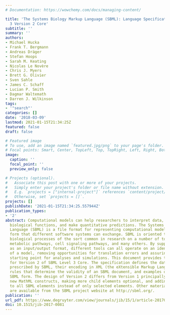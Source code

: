 ```yaml
---
# Documentation: https://wowchemy.com/docs/managing-content/

title: 'The Systems Biology Markup Language (SBML): Language Specification for Level
  3 Version 2 Core'
subtitle: ''
summary: ''
authors:
- Michael Hucka
- Frank T. Bergmann
- Andreas Dräger
- Stefan Hoops
- Sarah M. Keating
- Nicolas Le Novère
- Chris J. Myers
- Brett G. Olivier
- Sven Sahle
- James C. Schaff
- Lucian P. Smith
- Dagmar Waltemath
- Darren J. Wilkinson
tags:
- '"search"'
categories: []
date: '2018-03-09'
lastmod: 2021-01-15T21:34:25Z
featured: false
draft: false

# Featured image
# To use, add an image named `featured.jpg/png` to your page's folder.
# Focal points: Smart, Center, TopLeft, Top, TopRight, Left, Right, BottomLeft, Bottom, BottomRight.
image:
  caption: ''
  focal_point: ''
  preview_only: false

# Projects (optional).
#   Associate this post with one or more of your projects.
#   Simply enter your project's folder or file name without extension.
#   E.g. `projects = ["internal-project"]` references `content/project/deep-learning/index.md`.
#   Otherwise, set `projects = []`.
projects: []
publishDate: '2021-01-15T21:34:25.557944Z'
publication_types:
- '2'
abstract: Computational models can help researchers to interpret data, understand
  biological functions, and make quantitative predictions. The Systems Biology Markup
  Language (SBML) is a file format for representing computational models in a declarative
  form that different software systems can exchange. SBML is oriented towards describing
  biological processes of the sort common in research on a number of topics, including
  metabolic pathways, cell signaling pathways, and many others. By supporting SBML
  as an input/output format, different tools can all operate on an identical representation
  of a model, removing opportunities for translation errors and assuring a common
  starting point for analyses and simulations. This document provides the specification
  for Version 2 of SBML Level 3 Core. The specification defines the data structures
  prescribed by SBML, their encoding in XML (the eXtensible Markup Language), validation
  rules that determine the validity of an SBML document, and examples of models in
  SBML form. The design of Version 2 differs from Version 1 principally in allowing
  new MathML constructs, making more child elements optional, and adding identifiers
  to all SBML elements instead of only selected elements. Other materials and software
  are available from the SBML project website at http://sbml.org/.
publication: ''
url_pdf: https://www.degruyter.com/view/journals/jib/15/1/article-20170081.xml
doi: 10.1515/jib-2017-0081
---
```

